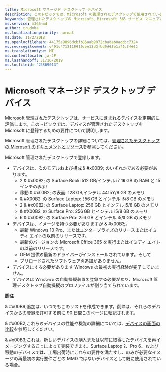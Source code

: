 ```yaml
---
title: Microsoft マネージド デスクトップ デバイス
description: このトピックでは、Microsoft の管理されたデスクトップで使用されているデバイスの仕様を示します。
keywords: 管理されたデスクトップの Microsoft、Microsoft 365 サービス マニュアル
ms.service: m365-md
author: trudyha
ms.localizationpriority: normal
ms.date: 11/2/2018
ms.openlocfilehash: 44175e9896dcbfb85aab9872cbadab0addbc7324
ms.sourcegitcommit: e491c4713115610cbe13d2fbd0d65e1a41c34d62
ms.translationtype: MT
ms.contentlocale: ja-JP
ms.lasthandoff: 01/16/2019
ms.locfileid: "26869013"
---
```

# <a name="microsoft-managed-desktop-devices"></a>Microsoft マネージド デスクトップ デバイス

Microsoft 管理されたデスクトップは、サービスに含まれるデバイスを定期的に評価します。このトピックでは、デバイスが管理されたデスクトップを Microsoft に登録するための要件について説明します。

Microsoft 管理されたデスクトップの詳細については、[管理されたデスクトップの Microsoft のドキュメントとリソース](https://docs.microsoft.com/microsoft-365/managed-desktop/)を参照してください。 

<!-- Microsoft 365 E5; Device as a Service -->
<!-- Split from device & technologies topic. Destination topic for aka.ms/device-list  -->Microsoft 管理されたデスクトップで登録します。

- デバイスは、次のモデルおよび構成 & #x00B9; のいずれかである必要があります。
    - 2 & #x00B2; の Surface Book: 512 GB/インテル i7 16 GB の RAM と 15 インチの表示/
    - 移動 & #x00B2; の表面: 128 GB/インテル 4415Y/8 GB のメモリ
    - & #X00B2; の Surface Laptop: 256 GB とインテル i5/8 GB のメモリ
    - 2 & #x00B2; の Surface Laptop: 256 GB とインテル i5/8 GB のメモリ 
    - & #X00B2; の Surface Pro: 256 GB とインテル i5/8 GB のメモリ
    - 6 & #x00B2; の Surface Pro: 256 GB とインテル i5/8 GB のメモリ
- デバイスは、イメージを持つ必要がありますが & #x00B3;。
    - 最新 Windows 10 Pro、またはエンタープライズのリリースまたはイミディ エイトの以前のリリースです。
    - 最新のバージョンの Microsoft Office 365 を実行またはイミディ エイトの以前のリリースです。
    - OEM 提供の最新のドライバーがインストールされています。そして
    - プリロードされたソフトウェアの追加がありません。
- デバイスにする必要があります Windows の最初の実行経験が完了していません。
- デバイスは Windows の自動操縦装置を登録する必要があり、Microsoft 管理デスクトップ自動操縦のプロファイルが割り当てられています。

**脚注**

& #x00B9;追加は、いつでもこのリストを作成できます。削除は、それらのデバイスからの登録を許可する前に 90 日間このページに転記されます。

& #x00B2;これらのデバイスの性能や機能の詳細については、[デバイスの画面の比較](https://www.microsoft.com/surface/devices/compare-devices)を参照してください。

& #x00B3;これは、新しいデバイスの購入または以前に取得したデバイスを再イメージングすることによって実装できます。Surface Laptop 2、Pro 6、および移動のデバイスでは、工場出荷時にこれらの要件を満たすし、のみが必要なイメージの再最初の実行要件ごとの MMD ではないデバイスとして既に使用されている場合。

